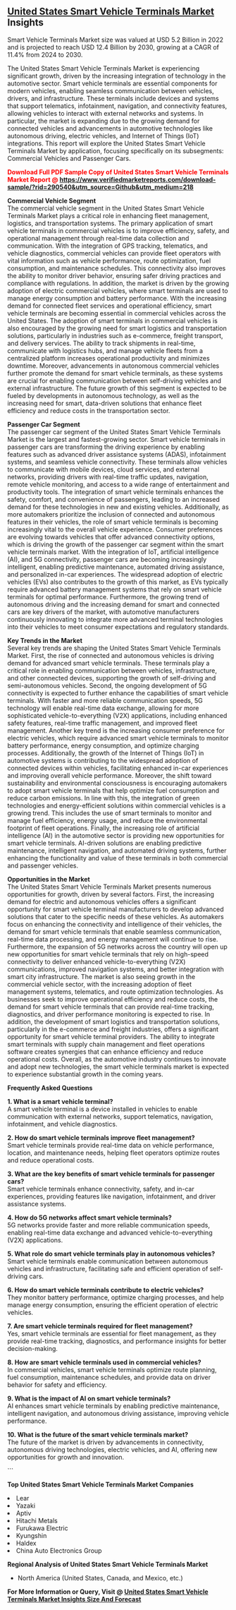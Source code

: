 <h2><a href="https://www.verifiedmarketreports.com/download-sample/?rid=290540&amp;utm_source=Github&amp;utm_medium=218" target="_blank">United States Smart Vehicle Terminals Market</a> Insights</h2><p>Smart Vehicle Terminals Market size was valued at USD 5.2 Billion in 2022 and is projected to reach USD 12.4 Billion by 2030, growing at a CAGR of 11.4% from 2024 to 2030.</p><p> <p>The United States Smart Vehicle Terminals Market is experiencing significant growth, driven by the increasing integration of technology in the automotive sector. Smart vehicle terminals are essential components for modern vehicles, enabling seamless communication between vehicles, drivers, and infrastructure. These terminals include devices and systems that support telematics, infotainment, navigation, and connectivity features, allowing vehicles to interact with external networks and systems. In particular, the market is expanding due to the growing demand for connected vehicles and advancements in automotive technologies like autonomous driving, electric vehicles, and Internet of Things (IoT) integrations. This report will explore the United States Smart Vehicle Terminals Market by application, focusing specifically on its subsegments: Commercial Vehicles and Passenger Cars. <strong><p><span class=""><span style="color: #ff0000;"><strong>Download Full PDF Sample Copy of United States Smart Vehicle Terminals Market Report</strong> @ </span><a href="https://www.verifiedmarketreports.com/download-sample/?rid=290540&amp;utm_source=Github&amp;utm_medium=218" target="_blank">https://www.verifiedmarketreports.com/download-sample/?rid=290540&amp;utm_source=Github&amp;utm_medium=218</a></span></p></strong></p> <p><strong>Commercial Vehicle Segment</strong><br> The commercial vehicle segment in the United States Smart Vehicle Terminals Market plays a critical role in enhancing fleet management, logistics, and transportation systems. The primary application of smart vehicle terminals in commercial vehicles is to improve efficiency, safety, and operational management through real-time data collection and communication. With the integration of GPS tracking, telematics, and vehicle diagnostics, commercial vehicles can provide fleet operators with vital information such as vehicle performance, route optimization, fuel consumption, and maintenance schedules. This connectivity also improves the ability to monitor driver behavior, ensuring safer driving practices and compliance with regulations. In addition, the market is driven by the growing adoption of electric commercial vehicles, where smart terminals are used to manage energy consumption and battery performance. With the increasing demand for connected fleet services and operational efficiency, smart vehicle terminals are becoming essential in commercial vehicles across the United States. The adoption of smart terminals in commercial vehicles is also encouraged by the growing need for smart logistics and transportation solutions, particularly in industries such as e-commerce, freight transport, and delivery services. The ability to track shipments in real-time, communicate with logistics hubs, and manage vehicle fleets from a centralized platform increases operational productivity and minimizes downtime. Moreover, advancements in autonomous commercial vehicles further promote the demand for smart vehicle terminals, as these systems are crucial for enabling communication between self-driving vehicles and external infrastructure. The future growth of this segment is expected to be fueled by developments in autonomous technology, as well as the increasing need for smart, data-driven solutions that enhance fleet efficiency and reduce costs in the transportation sector.</p> <p><strong>Passenger Car Segment</strong><br> The passenger car segment of the United States Smart Vehicle Terminals Market is the largest and fastest-growing sector. Smart vehicle terminals in passenger cars are transforming the driving experience by enabling features such as advanced driver assistance systems (ADAS), infotainment systems, and seamless vehicle connectivity. These terminals allow vehicles to communicate with mobile devices, cloud services, and external networks, providing drivers with real-time traffic updates, navigation, remote vehicle monitoring, and access to a wide range of entertainment and productivity tools. The integration of smart vehicle terminals enhances the safety, comfort, and convenience of passengers, leading to an increased demand for these technologies in new and existing vehicles. Additionally, as more automakers prioritize the inclusion of connected and autonomous features in their vehicles, the role of smart vehicle terminals is becoming increasingly vital to the overall vehicle experience. Consumer preferences are evolving towards vehicles that offer advanced connectivity options, which is driving the growth of the passenger car segment within the smart vehicle terminals market. With the integration of IoT, artificial intelligence (AI), and 5G connectivity, passenger cars are becoming increasingly intelligent, enabling predictive maintenance, automated driving assistance, and personalized in-car experiences. The widespread adoption of electric vehicles (EVs) also contributes to the growth of this market, as EVs typically require advanced battery management systems that rely on smart vehicle terminals for optimal performance. Furthermore, the growing trend of autonomous driving and the increasing demand for smart and connected cars are key drivers of the market, with automotive manufacturers continuously innovating to integrate more advanced terminal technologies into their vehicles to meet consumer expectations and regulatory standards.</p> <p><strong>Key Trends in the Market</strong><br> Several key trends are shaping the United States Smart Vehicle Terminals Market. First, the rise of connected and autonomous vehicles is driving demand for advanced smart vehicle terminals. These terminals play a critical role in enabling communication between vehicles, infrastructure, and other connected devices, supporting the growth of self-driving and semi-autonomous vehicles. Second, the ongoing development of 5G connectivity is expected to further enhance the capabilities of smart vehicle terminals. With faster and more reliable communication speeds, 5G technology will enable real-time data exchange, allowing for more sophisticated vehicle-to-everything (V2X) applications, including enhanced safety features, real-time traffic management, and improved fleet management. Another key trend is the increasing consumer preference for electric vehicles, which require advanced smart vehicle terminals to monitor battery performance, energy consumption, and optimize charging processes. Additionally, the growth of the Internet of Things (IoT) in automotive systems is contributing to the widespread adoption of connected devices within vehicles, facilitating enhanced in-car experiences and improving overall vehicle performance. Moreover, the shift toward sustainability and environmental consciousness is encouraging automakers to adopt smart vehicle terminals that help optimize fuel consumption and reduce carbon emissions. In line with this, the integration of green technologies and energy-efficient solutions within commercial vehicles is a growing trend. This includes the use of smart terminals to monitor and manage fuel efficiency, energy usage, and reduce the environmental footprint of fleet operations. Finally, the increasing role of artificial intelligence (AI) in the automotive sector is providing new opportunities for smart vehicle terminals. AI-driven solutions are enabling predictive maintenance, intelligent navigation, and automated driving systems, further enhancing the functionality and value of these terminals in both commercial and passenger vehicles.</p> <p><strong>Opportunities in the Market</strong><br> The United States Smart Vehicle Terminals Market presents numerous opportunities for growth, driven by several factors. First, the increasing demand for electric and autonomous vehicles offers a significant opportunity for smart vehicle terminal manufacturers to develop advanced solutions that cater to the specific needs of these vehicles. As automakers focus on enhancing the connectivity and intelligence of their vehicles, the demand for smart vehicle terminals that enable seamless communication, real-time data processing, and energy management will continue to rise. Furthermore, the expansion of 5G networks across the country will open up new opportunities for smart vehicle terminals that rely on high-speed connectivity to deliver enhanced vehicle-to-everything (V2X) communications, improved navigation systems, and better integration with smart city infrastructure. The market is also seeing growth in the commercial vehicle sector, with the increasing adoption of fleet management systems, telematics, and route optimization technologies. As businesses seek to improve operational efficiency and reduce costs, the demand for smart vehicle terminals that can provide real-time tracking, diagnostics, and driver performance monitoring is expected to rise. In addition, the development of smart logistics and transportation solutions, particularly in the e-commerce and freight industries, offers a significant opportunity for smart vehicle terminal providers. The ability to integrate smart terminals with supply chain management and fleet operations software creates synergies that can enhance efficiency and reduce operational costs. Overall, as the automotive industry continues to innovate and adopt new technologies, the smart vehicle terminals market is expected to experience substantial growth in the coming years.</p> <p><strong>Frequently Asked Questions</strong></p> <p><strong>1. What is a smart vehicle terminal?</strong><br> A smart vehicle terminal is a device installed in vehicles to enable communication with external networks, support telematics, navigation, infotainment, and vehicle diagnostics.</p> <p><strong>2. How do smart vehicle terminals improve fleet management?</strong><br> Smart vehicle terminals provide real-time data on vehicle performance, location, and maintenance needs, helping fleet operators optimize routes and reduce operational costs.</p> <p><strong>3. What are the key benefits of smart vehicle terminals for passenger cars?</strong><br> Smart vehicle terminals enhance connectivity, safety, and in-car experiences, providing features like navigation, infotainment, and driver assistance systems.</p> <p><strong>4. How do 5G networks affect smart vehicle terminals?</strong><br> 5G networks provide faster and more reliable communication speeds, enabling real-time data exchange and advanced vehicle-to-everything (V2X) applications.</p> <p><strong>5. What role do smart vehicle terminals play in autonomous vehicles?</strong><br> Smart vehicle terminals enable communication between autonomous vehicles and infrastructure, facilitating safe and efficient operation of self-driving cars.</p> <p><strong>6. How do smart vehicle terminals contribute to electric vehicles?</strong><br> They monitor battery performance, optimize charging processes, and help manage energy consumption, ensuring the efficient operation of electric vehicles.</p> <p><strong>7. Are smart vehicle terminals required for fleet management?</strong><br> Yes, smart vehicle terminals are essential for fleet management, as they provide real-time tracking, diagnostics, and performance insights for better decision-making.</p> <p><strong>8. How are smart vehicle terminals used in commercial vehicles?</strong><br> In commercial vehicles, smart vehicle terminals optimize route planning, fuel consumption, maintenance schedules, and provide data on driver behavior for safety and efficiency.</p> <p><strong>9. What is the impact of AI on smart vehicle terminals?</strong><br> AI enhances smart vehicle terminals by enabling predictive maintenance, intelligent navigation, and autonomous driving assistance, improving vehicle performance.</p> <p><strong>10. What is the future of the smart vehicle terminals market?</strong><br> The future of the market is driven by advancements in connectivity, autonomous driving technologies, electric vehicles, and AI, offering new opportunities for growth and innovation.</p> ```</p><p><strong>Top United States Smart Vehicle Terminals Market Companies</strong></p><div data-test-id=""><p><li>Lear</li><li> Yazaki</li><li> Aptiv</li><li> Hitachi Metals</li><li> Furukawa Electric</li><li> Kyungshin</li><li> Haldex</li><li> China Auto Electronics Group</li></p><div><strong>Regional Analysis of&nbsp;United States Smart Vehicle Terminals Market</strong></div><ul><li dir="ltr"><p dir="ltr">North America&nbsp;(United States, Canada, and Mexico, etc.)</p></li></ul><p><strong>For More Information or Query, Visit @&nbsp;</strong><strong><a href="https://www.verifiedmarketreports.com/product/smart-vehicle-terminals-market/?utm_source=Github&amp;utm_medium=218" target="_blank">United States Smart Vehicle Terminals Market Insights Size And Forecast</a></strong></p></div>
